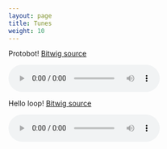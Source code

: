 ```yaml
---
layout: page
title: Tunes
weight: 10
---
```



<p>Protobot! <a href="/public/audio/protobot.bwproject" >Bitwig source</a></p>
<audio src="/public/audio/protobot.wav" loop="true" controls="true" autoplay>
  Your browser does not support the <code>audio</code> element.
</audio>

<p>Hello loop! <a href="/public/audio/loop1.bwproject" >Bitwig source</a></p>
<audio src="/public/audio/loop1.wav" loop="true" controls="true">
  Your browser does not support the <code>audio</code> element.
</audio>
